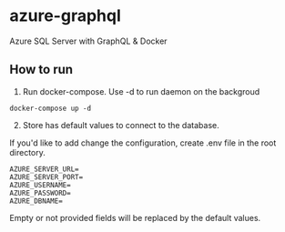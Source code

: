 # azure-graphql

Azure SQL Server with GraphQL & Docker

## How to run

1. Run docker-compose. Use -d to run daemon on the backgroud
```
docker-compose up -d
```

2. Store has default values to connect to the database.

If you'd like to add change the configuration, create .env file in the root directory.
```
AZURE_SERVER_URL=
AZURE_SERVER_PORT=
AZURE_USERNAME=
AZURE_PASSWORD=
AZURE_DBNAME=
```

Empty or not provided fields will be replaced by the default values.
